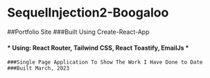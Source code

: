 # SequelInjection2-Boogaloo
##Portfolio Site 
    ###Built Using Create-React-App
   ####    * Using: React Router, Tailwind CSS, React Toastify, EmailJs *
    ###Single Page Application To Show The Work I Have Done to Date
    ###Built March, 2023


